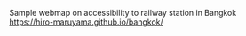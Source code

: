 Sample webmap on accessibility to railway station in Bangkok <br>
https://hiro-maruyama.github.io/bangkok/
